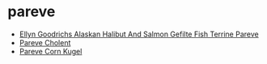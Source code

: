 # pareve

 * [Ellyn Goodrichs Alaskan Halibut And Salmon Gefilte Fish Terrine Pareve](index/e/ellyn-goodrichs-alaskan-halibut-and-salmon-gefilte-fish-terrine-pareve-102011.json)
 * [Pareve Cholent](index/p/pareve-cholent.json)
 * [Pareve Corn Kugel](index/p/pareve-corn-kugel.json)

